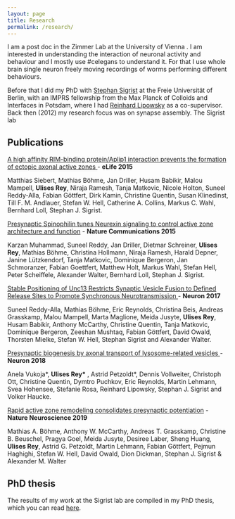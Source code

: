 ```yaml
---
layout: page
title: Research
permalink: /research/
---
```


I am a post doc in the Zimmer Lab at the University of Vienna .
I am interested in understanding the interaction of neuronal activity and behaviour and I mostly use #celegans to understand it.
For that I use whole brain single neuron freely moving recordings of worms performing different behaviours.

Before that I did my PhD with [Stephan Sigrist](https://www.bcp.fu-berlin.de/biologie/arbeitsgruppen/genetik/ag_sigrist/mitarbeiter/leiter/sigrist/index.html) at the Freie Universität of Berlin, with an IMPRS fellowship from the Max Planck of Colloids and Interfaces in Potsdam, where I had [Reinhard Lipowsky](https://www.mpikg.mpg.de/rl/) as a co-supervisor.
Back then (2012) my research focus was on  synapse assembly. The Sigrist lab  
## Publications

[A high affinity RIM-binding protein/Aplip1 interaction prevents the formation of ectopic axonal active zones
](https://elifesciences.org/articles/06935) - **eLife 2015**

Matthias Siebert, Mathias Böhme, Jan Driller, Husam Babikir, Malou Mampell, **Ulises Rey**, Niraja Ramesh, Tanja Matkovic, Nicole Holton, Suneel Reddy-Alla, Fabian Göttfert, Dirk Kamin, Christine Quentin, Susan Klinedinst, Till F. M. Andlauer, Stefan W. Hell, Catherine A. Collins, Markus C. Wahl, Bernhard Loll, Stephan J. Sigrist.




[Presynaptic Spinophilin tunes Neurexin signaling to control active zone architecture and function](https://www.nature.com/articles/ncomms9362) - **Nature Communications 2015**

Karzan Muhammad, Suneel Reddy, Jan Driller, Dietmar Schreiner, **Ulises Rey**, Mathias Böhme, Christina Hollmann, Niraja Ramesh, Harald Depner, Janine Lützkendorf, Tanja Matkovic, Dominique Bergeron, Jan Schmoranzer, Fabian Goettfert, Matthew Holt, Markus Wahl, Stefan Hell, Peter Scheiffele, Alexander Walter, Bernhard Loll, Stephan J. Sigrist.



[Stable Positioning of Unc13 Restricts Synaptic Vesicle Fusion to Defined Release Sites to Promote Synchronous Neurotransmission
](https://www.sciencedirect.com/science/article/pii/S0896627317307316) - **Neuron 2017**

Suneel Reddy-Alla, Mathias Böhme, Eric Reynolds, Christina Beis, Andreas Grasskamp, Malou Mampell, Marta Maglione, Meida Jusyte, **Ulises Rey**, Husam Babikir, Anthony McCarthy, Christine Quentin, Tanja Matkovic, Dominique Bergeron, Zeeshan Mushtaq, Fabian Göttfert, David Owald, Thorsten Mielke, Stefan W. Hell, Stephan Sigrist and Alexander Walter.


[Presynaptic biogenesis by axonal transport of lysosome-related vesicles
](https://www.sciencedirect.com/science/article/pii/S0896627318306779) - **Neuron 2018**

Anela Vukoja*, **Ulises Rey&ast;**  , Astrid Petzoldt*, Dennis Vollweiter, Christoph Ott, Christine Quentin, Dymtro Puchkov, Eric Reynolds, Martin Lehmann, Svea Hohensee, Stefanie Rosa, Reinhard Lipowsky, Stephan J. Sigrist and Volker Haucke.


[Rapid active zone remodeling consolidates presynaptic potentiation](https://www.nature.com/articles/s41467-019-08977-6) - **Nature Neuroscience 2019**

Mathias A. Böhme, Anthony W. McCarthy, Andreas T. Grasskamp, Christine B. Beuschel,
Pragya Goel, Meida Jusyte, Desiree Laber, Sheng Huang, **Ulises Rey**, Astrid G. Petzoldt, Martin Lehmann, Fabian Göttfert, Pejmun Haghighi, Stefan W. Hell, David Owald, Dion Dickman, Stephan J. Sigrist & Alexander M. Walter

## PhD thesis
The results of my work at the Sigrist lab are compiled in my PhD thesis, which you can read [here](https://refubium.fu-berlin.de/handle/fub188/22959).
